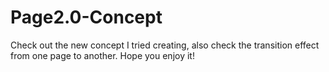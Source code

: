 # Page2.0-Concept
Check out the new concept I tried creating, also check the transition effect from one page to another. Hope you enjoy it!
